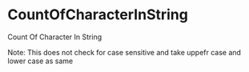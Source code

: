# CountOfCharacterInString
Count Of Character In String

Note: This does not check for case sensitive and take uppefr case and lower case as same
